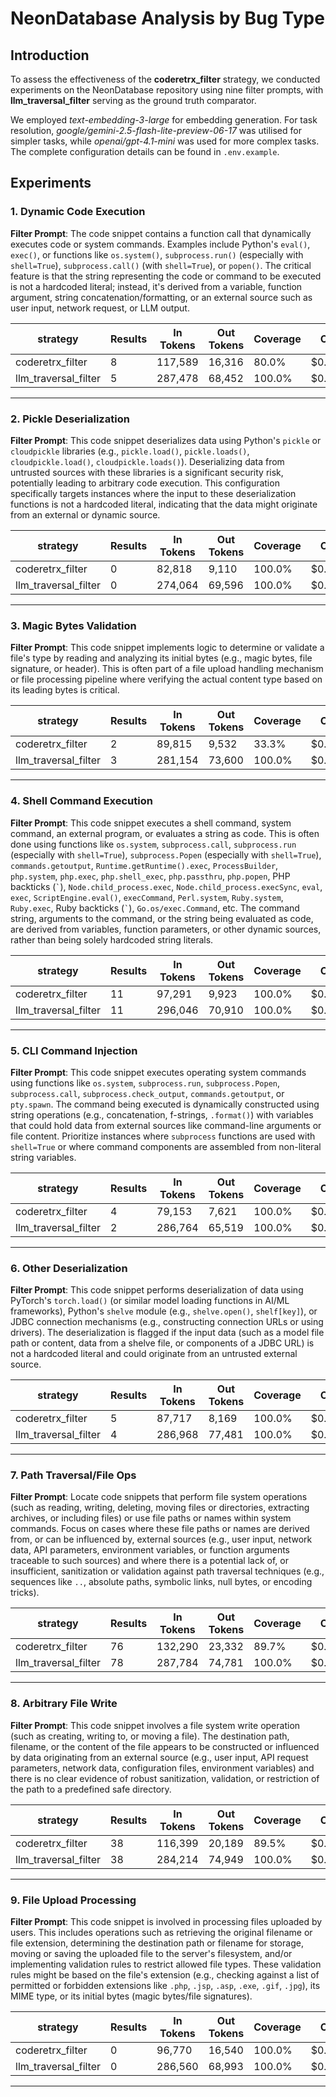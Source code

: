 # NeonDatabase Analysis by Bug Type

## Introduction

To assess the effectiveness of the **coderetrx_filter** strategy, we conducted experiments on the NeonDatabase repository using nine filter prompts, with **llm_traversal_filter** serving as the ground truth comparator.  

We employed *text-embedding-3-large* for embedding generation. For task resolution, *google/gemini-2.5-flash-lite-preview-06-17* was utilised for simpler tasks, while *openai/gpt-4.1-mini* was used for more complex tasks. The complete configuration details can be found in `.env.example`.

## Experiments

### 1. Dynamic Code Execution

**Filter Prompt**: The code snippet contains a function call that dynamically executes code or system commands. Examples include Python's `eval()`, `exec()`, or functions like `os.system()`, `subprocess.run()` (especially with `shell=True`), `subprocess.call()` (with `shell=True`), or `popen()`. The critical feature is that the string representing the code or command to be executed is not a hardcoded literal; instead, it's derived from a variable, function argument, string concatenation/formatting, or an external source such as user input, network request, or LLM output.

| strategy             | Results | In Tokens | Out Tokens | Coverage | Cost    | Relative Cost |
| -------------------- | ------- | --------- | ---------- | -------- | ------- | ------------- |
| coderetrx_filter     | 8       | 117,589   | 16,316     | 80.0%    | $0.0731 | 0.33          |
| llm_traversal_filter | 5       | 287,478   | 68,452     | 100.0%   | $0.2245 | 1             |

------

### 2. Pickle Deserialization

**Filter Prompt**: This code snippet deserializes data using Python's `pickle` or `cloudpickle` libraries (e.g., `pickle.load()`, `pickle.loads()`, `cloudpickle.load()`, `cloudpickle.loads()`). Deserializing data from untrusted sources with these libraries is a significant security risk, potentially leading to arbitrary code execution. This configuration specifically targets instances where the input to these deserialization functions is not a hardcoded literal, indicating that the data might originate from an external or dynamic source.

| strategy             | Results | In Tokens | Out Tokens | Coverage | Cost    | Relative Cost |
| -------------------- | ------- | --------- | ---------- | -------- | ------- | ------------- |
| coderetrx_filter     | 0       | 82,818    | 9,110      | 100.0%   | $0.0477 | 0.22          |
| llm_traversal_filter | 0       | 274,064   | 69,596     | 100.0%   | $0.2210 | 1             |

------

### 3. Magic Bytes Validation

**Filter Prompt**: This code snippet implements logic to determine or validate a file's type by reading and analyzing its initial bytes (e.g., magic bytes, file signature, or header). This is often part of a file upload handling mechanism or file processing pipeline where verifying the actual content type based on its leading bytes is critical.

| strategy             | Results | In Tokens | Out Tokens | Coverage | Cost    | Relative Cost |
| -------------------- | ------- |-----------|------------| -------- |---------| ------------- |
| coderetrx_filter     | 2       | 89,815    | 9,532      | 33.3%    | $0.0512 | 0.61          |
| llm_traversal_filter | 3       | 281,154   | 73,600     | 100.0%   | $0.2302 | 1             |

------

### 4. Shell Command Execution

**Filter Prompt**: This code snippet executes a shell command, system command, an external program, or evaluates a string as code. This is often done using functions like `os.system`, `subprocess.call`, `subprocess.run` (especially with `shell=True`), `subprocess.Popen` (especially with `shell=True`), `commands.getoutput`, `Runtime.getRuntime().exec`, `ProcessBuilder`, `php.system`, `php.exec`, `php.shell_exec`, `php.passthru`, `php.popen`, PHP backticks (`` ` ``), `Node.child_process.exec`, `Node.child_process.execSync`, `eval`, `exec`, `ScriptEngine.eval()`, `execCommand`, `Perl.system`, `Ruby.system`, `Ruby.exec`, Ruby backticks (`` ` ``), `Go.os/exec.Command`, etc. The command string, arguments to the command, or the string being evaluated as code, are derived from variables, function parameters, or other dynamic sources, rather than being solely hardcoded string literals.

| strategy             | Results | In Tokens | Out Tokens | Coverage | Cost    | Relative Cost |
| -------------------- | ------- | --------- | ---------- | -------- | ------- | ------------- |
| coderetrx_filter     | 11      | 97,291    | 9,923      | 100.0%   | $0.0548 | 0.24          |
| llm_traversal_filter | 11      | 296,046   | 70,910     | 100.0%   | $0.2319 | 1             |

------

### 5. CLI Command Injection

**Filter Prompt**: This code snippet executes operating system commands using functions like `os.system`, `subprocess.run`, `subprocess.Popen`, `subprocess.call`, `subprocess.check_output`, `commands.getoutput`, or `pty.spawn`. The command being executed is dynamically constructed using string operations (e.g., concatenation, f-strings, `.format()`) with variables that could hold data from external sources like command-line arguments or file content. Prioritize instances where `subprocess` functions are used with `shell=True` or where command components are assembled from non-literal string variables.

| strategy             | Results | In Tokens | Out Tokens | Coverage | Cost    | Relative Cost |
| -------------------- | ------- | --------- | ---------- | -------- | ------- | ------------- |
| coderetrx_filter     | 4       | 79,153    | 7,621      | 100.0%   | $0.0439 | 0.20          |
| llm_traversal_filter | 2       | 286,764   | 65,519     | 100.0%   | $0.2195 | 1             |

------

### 6. Other Deserialization

**Filter Prompt**: This code snippet performs deserialization of data using PyTorch's `torch.load()` (or similar model loading functions in AI/ML frameworks), Python's `shelve` module (e.g., `shelve.open()`, `shelf[key]`), or JDBC connection mechanisms (e.g., constructing connection URLs or using drivers). The deserialization is flagged if the input data (such as a model file path or content, data from a shelve file, or components of a JDBC URL) is not a hardcoded literal and could originate from an untrusted external source.

| strategy             | Results | In Tokens | Out Tokens | Coverage | Cost    | Relative Cost |
| -------------------- | ------- | --------- | ---------- | -------- | ------- | ------------- |
| coderetrx_filter     | 5       | 87,717    | 8,169      | 100.0%   | $0.0482 | 0.20          |
| llm_traversal_filter | 4       | 286,968   | 77,481     | 100.0%   | $0.2388 | 1             |

------

### 7. Path Traversal/File Ops

**Filter Prompt**: Locate code snippets that perform file system operations (such as reading, writing, deleting, moving files or directories, extracting archives, or including files) or use file paths or names within system commands. Focus on cases where these file paths or names are derived from, or can be influenced by, external sources (e.g., user input, network data, API parameters, environment variables, or function arguments traceable to such sources) and where there is a potential lack of, or insufficient, sanitization or validation against path traversal techniques (e.g., sequences like `..`, absolute paths, symbolic links, null bytes, or encoding tricks).

| strategy             | Results | In Tokens | Out Tokens | Coverage | Cost    | Relative Cost |
| -------------------- | ------- | --------- | ---------- | -------- | ------- | ------------- |
| coderetrx_filter     | 76      | 132,290   | 23,332     | 89.7%    | $0.0902 | 0.38          |
| llm_traversal_filter | 78      | 287,784   | 74,781     | 100.0%   | $0.2348 | 1             |

------

### 8. Arbitrary File Write

**Filter Prompt**: This code snippet involves a file system write operation (such as creating, writing to, or moving a file). The destination path, filename, or the content of the file appears to be constructed or influenced by data originating from an external source (e.g., user input, API request parameters, network data, configuration files, environment variables) and there is no clear evidence of robust sanitization, validation, or restriction of the path to a predefined safe directory.

| strategy             | Results | In Tokens | Out Tokens | Coverage | Cost    | Relative Cost |
| -------------------- | ------- | --------- | ---------- | -------- | ------- | ------------- |
| coderetrx_filter     | 38      | 116,399   | 20,189     | 89.5%    | $0.0789 | 0.34          |
| llm_traversal_filter | 38      | 284,214   | 74,949     | 100.0%   | $0.2336 | 1             |

------

### 9. File Upload Processing

**Filter Prompt**: This code snippet is involved in processing files uploaded by users. This includes operations such as retrieving the original filename or file extension, determining the destination path or filename for storage, moving or saving the uploaded file to the server's filesystem, and/or implementing validation rules to restrict allowed file types. These validation rules might be based on the file's extension (e.g., checking against a list of permitted or forbidden extensions like `.php`, `.jsp`, `.asp`, `.exe`, `.gif`, `.jpg`), its MIME type, or its initial bytes (magic bytes/file signatures).

| strategy             | Results | In Tokens | Out Tokens | Coverage | Cost    | Relative Cost |
| -------------------- | ------- | --------- | ---------- | -------- | ------- | ------------- |
| coderetrx_filter     | 0       | 96,770    | 16,540     | 100.0%   | $0.0652 | 0.29          |
| llm_traversal_filter | 0       | 286,560   | 68,993     | 100.0%   | $0.2250 | 1             |

------
